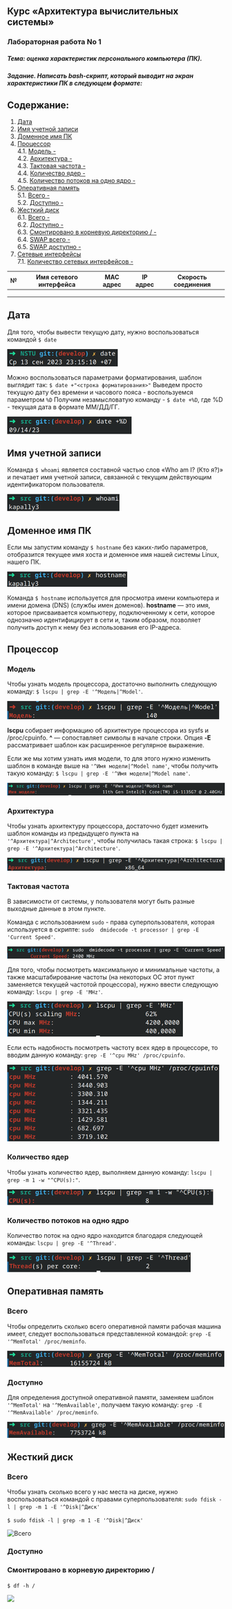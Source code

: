 ## Курс «Архитектура вычислительных системы»

### Лабораторная работа No 1

##### Тема: оценка характеристик персонального компьютера (ПК).

##### Задание. Написать bash-скрипт, который выводит на экран характеристики ПК в следующем формате:

## Содержание:

1. [Дата](#дата)
2. [Имя учетной записи](#имя-учетной-записи)
3. [Доменное имя ПК](#доменное-имя-пк)
4. [Процессор](#процессор) \
   4.1. [Модель -](#модель) \
   4.2. [Архитектура -](#архитектура) \
   4.3. [Тактовая частота -](#тактовая-частота) \
   4.4. [Количество ядер -](#количество-ядер) \
   4.5. [Количество потоков на одно ядро -](#количество-потоков-на-одно-ядро)
5. [Оперативная память](#оперативная-память) \
   5.1. [Всего -](#всего) \
   5.2. [Доступно -](#доступно)
6. [Жесткий диск](#жесткий-диск) \
   6.1. [Всего -](#всегo) \
   6.2. [Доступно -](#дoступнo) \
   6.3. [Смонтировано в корневую директорию / -](#смонтировано-в-корневую-директорию-/) \
   6.4. [SWAP всего -](#swap-всего) \
   6.5. [SWAP доступно -](#swap-доступно)
7. [Сетевые интерфейсы](#сетевые-интерфейсы) \
   7.1. [Количество сетевых интерфейсов -](#количество-сетевых-интерфейсов)

|  №   | Имя сетевого интерфейса | MAC адрес | IP адрес | Скорость соединения |
| :--: | ----------------------- | --------- | -------- | ------------------- |
|      |                         |           |          |                     |
|      |                         |           |          |                     |
|      |                         |           |          |                     |







## Дата

Для того, чтобы вывести текущую дату,  нужно воспользоваться командой `$ date`

![date](../images/1.png)

Можно воспользоваться параметрами форматирования, шаблон выглядит так: `$ date +"<строка форматирования>"`
Выведем просто текущую дату без времени и часового пояса - воспользуемся параметром `%D` 
Получим незамысловатую команду - `$ date +%D`, где %D - текущая дата в формате ММ/ДД/ГГ.

![only date](../images/1_1.png)



## Имя учетной записи

Команда `$ whoami` является составной частью слов «Who am I? (Кто я?)» и  печатает имя учетной записи, связанной с текущим действующим  идентификатором пользователя.

![whoami](../images/2.png)



## Доменное имя ПК

Если мы запустим команду `$ hostname` без каких-либо параметров, отобразится текущее имя хоста и доменное имя нашей системы Linux, нашего ПК.

![hostname](../images/3.png)

Команда `$ hostname` используется для просмотра имени компьютера и имени домена (DNS) (службы имен доменов).
**hostname** — это имя, которое присваивается  компьютеру, подключенному к сети, которое однозначно идентифицирует в  сети и, таким образом, позволяет получить доступ к нему без  использования его IP-адреса.

## Процессор

### Модель

Чтобы узнать модель процессора, достаточно выполнить следующую команду: `$ lscpu | grep -E '^Модель|^Model'`.

![Model](../images/4_1_1.png)

**lscpu**  собирает информацию об архитектуре процессора из sysfs и /proc/cpuinfo. 
**^** — сопоставляет символы в начале строки.
Опция **-E**  рассматривает шаблон как расширенное регулярное выражение.

Если же мы хотим узнать имя модели, то для этого нужно изменить шаблон в команде выше на `'^Имя модели|^Model name'`, чтобы получить такую команду: `$ lscpu | grep -E '^Имя модели|^Model name'`.

![Model name](../images/4_1_2.png)

### Архитектура

Чтобы узнать архитектуру процессора, достаточно будет изменить шаблон команды из предыдущего пункта на `'^Архитектура|^Architecture'`, чтобы получилась такая строка: `$ lscpu | grep -E '^Архитектура|^Architecture'`.

![Architecture](../images/4_2.png)

### Тактовая частота

В зависимости от системы, у пользователя могут быть разные выходные данные в этом пункте.

Команда с использованием `sudo` - права суперпользователя, которая используется в скрипте: `sudo  dmidecode -t processor | grep -E 'Current Speed'`.

![dmidecode](../images/4_3_1.png)

Для того, чтобы посмотреть максимальную и минимальные частоты, а также масштабирование частоты (на некоторых ОС этот пункт заменяется текущей частотой процессора), нужно ввести следующую команду: `lscpu | grep -E 'MHz'`.

![Max&Min](../images/4_3_2.png)

Если есть надобность посмотреть частоту всех ядер в процессоре, то вводим данную команду: `grep -E '^cpu MHz' /proc/cpuinfo`.

![all cores MHz](../images/4_3_3.png)

### Количество ядер

Чтобы узнать количество ядер, выполняем данную команду: `lscpu | grep -m 1 -w "^CPU(s):"`.

![Count cores](../images/4_4.png)

### Количество потоков на одно ядро

Количество поток на одно ядро находится благодаря следующей команды: `lscpu | grep -E '^Thread'`.

![KPNOYA](../images/4_5.png)

## Оперативная память

### Всего

Чтобы определить сколько всего оперативной памяти рабочая машина имеет, следует воспользоваться представленной командой: `grep -E '^MemTotal' /proc/meminfo`.

![MemTotal](../images/5_1.png)

### Доступно

Для определения доступной оперативной памяти, заменяем шаблон `'^MemTotal'` на `'^MemAvailable'`, получаем такую команду: `grep -E '^MemAvailable' /proc/meminfo`.

![MemAvaible](../images/5_2.png)

## Жесткий диск

### Всегo

Чтобы узнать сколько всего у нас места на диске, нужно воспользоваться командой с правами суперпользователя: `sudo fdisk -l | grep -m 1 -E '^Disk|^Диск'` 

`$ sudo fdisk -l | grep -m 1 -E '^Disk|^Диск'`

![Всего](/home/kapally3/Desktop/NSTU/NSTU/images/6_1.png)

### Дoступнo	



### Смонтировано в корневую директорию /

`$ df -h /`

![](/home/kapally3/Desktop/NSTU/NSTU/images/6_3.png)
